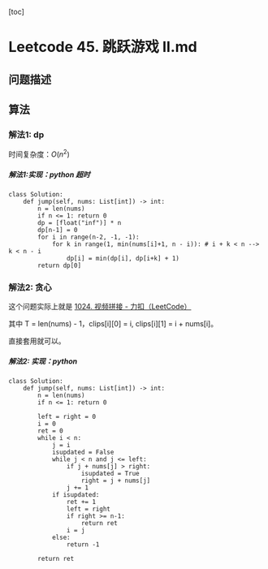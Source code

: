 [toc]

# Leetcode 45. 跳跃游戏 II.md

## 问题描述

## 算法

### 解法1: dp

时间复杂度：$O(n^2)$

##### 解法1:实现：python 超时

```
class Solution:
    def jump(self, nums: List[int]) -> int:
        n = len(nums)
        if n <= 1: return 0
        dp = [float("inf")] * n
        dp[n-1] = 0
        for i in range(n-2, -1, -1):
            for k in range(1, min(nums[i]+1, n - i)): # i + k < n --> k < n - i
                dp[i] = min(dp[i], dp[i+k] + 1)
        return dp[0]
```

### 解法2: 贪心

这个问题实际上就是 [1024. 视频拼接 - 力扣（LeetCode）](https://leetcode-cn.com/problems/video-stitching/)

其中 T = len(nums) - 1，clips[i][0] = i, clips[i][1] = i + nums[i]。

直接套用就可以。

##### 解法2: 实现：python

```
class Solution:
    def jump(self, nums: List[int]) -> int:
        n = len(nums)
        if n <= 1: return 0

        left = right = 0
        i = 0
        ret = 0
        while i < n:
            j = i
            isupdated = False
            while j < n and j <= left:
                if j + nums[j] > right:
                    isupdated = True
                    right = j + nums[j]
                j += 1
            if isupdated:
                ret += 1
                left = right
                if right >= n-1:
                    return ret
                i = j
            else:
                return -1
        
        return ret
```